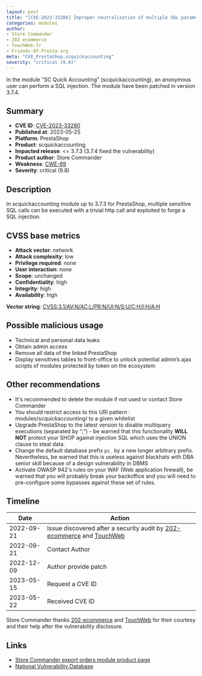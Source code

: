 ```yaml
---
layout: post
title: "[CVE-2023-33280] Improper neutralization of multiple SQL parameters in the scquickaccounting module for PrestaShop"
categories: modules
author:
- Store Commander
- 202 ecommerce
- TouchWeb.fr
- Friends-Of-Presta.org
meta: "CVE,PrestaShop,scquickaccounting"
severity: "critical (9.8)"
---
```


In the module "SC Quick Accounting" (scquickaccounting), an anonymous user can perform a SQL injection. The module have been patched in version 3.7.4.

## Summary

* **CVE ID**: [CVE-2023-33280](https://cve.mitre.org/cgi-bin/cvename.cgi?name=CVE-2023-33280)
* **Published at**: 2023-05-25
* **Platform**: PrestaShop
* **Product**: scquickaccounting
* **Impacted release**: <= 3.7.3 (3.7.4 fixed the vulnerability)
* **Product author**: Store Commander
* **Weakness**: [CWE-89](https://cwe.mitre.org/data/definitions/89.html)
* **Severity**: critical (9.8)

## Description

In scquickaccounting module up to 3.7.3 for PrestaShop, multiple sensitive SQL calls can be executed with a trivial http call and exploited to forge a SQL injection.


## CVSS base metrics

* **Attack vector**: network
* **Attack complexity**: low
* **Privilege required**: none
* **User interaction**: none
* **Scope**: unchanged
* **Confidentiality**: high
* **Integrity**: high
* **Availability**: high

**Vector string**: [CVSS:3.1/AV:N/AC:L/PR:N/UI:N/S:U/C:H/I:H/A:H](https://nvd.nist.gov/vuln-metrics/cvss/v3-calculator?vector=AV:N/AC:L/PR:N/UI:N/S:U/C:H/I:H/A:H)

## Possible malicious usage

* Technical and personal data leaks
* Obtain admin access
* Remove all data of the linked PrestaShop
* Display sensitives tables to front-office to unlock potential admin’s ajax scripts of modules protected by token on the ecosystem

## Other recommendations

* It's recommended to delete the module if not used or contact Store Commander
* You should restrict access to this URI pattern : modules/scquickaccounting/ to a given whitelist
* Upgrade PrestaShop to the latest version to disable multiquery executions (separated by “;”) - be warned that this functionality **WILL NOT** protect your SHOP against injection SQL which uses the UNION clause to steal data.
* Change the default database prefix `ps_` by a new longer arbitrary prefix. Nevertheless, be warned that this is useless against blackhats with DBA senior skill because of a design vulnerability in DBMS
* Activate OWASP 942's rules on your WAF (Web application firewall), be warned that you will probably break your backoffice and you will need to pre-configure some bypasses against these set of rules.

## Timeline

| Date       | Action |
|------------|--|
| 2022-09-21 | Issue discovered after a security audit by [202-ecommerce](https://www.202-ecommerce.com) and [TouchWeb](https://www.touchweb.fr) |
| 2022-09-21 | Contact Author |
| 2022-12-09 | Author provide patch |
| 2023-05-15 | Request a CVE ID |
| 2023-05-22 | Received CVE ID |

Store Commander thanks [202-ecommerce](https://www.202-ecommerce.com) and [TouchWeb](https://www.touchweb.fr) for their courtesy and their help after the vulnerability disclosure.

## Links

* [Store Commander export orders module product page](https://www.storecommander.com/fr/modules-complementaires/440-export-commandes-pro.html)
* [National Vulnerability Database](https://nvd.nist.gov/vuln/detail/CVE-2023-33280)

